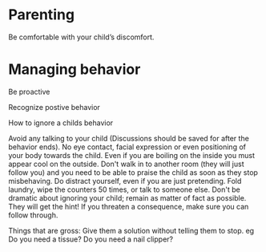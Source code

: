 # Parenting

Be comfortable with your child’s discomfort.


# Managing behavior
Be proactive

Recognize postive behavior

How to ignore a childs behavior

Avoid any talking to your child (Discussions should be saved for after the behavior ends).
No eye contact, facial expression or even positioning of your body towards the child. Even if you are boiling on the inside you must appear cool on the outside.
Don't walk in to another room (they will just follow you) and you need to be able to praise the child as soon as they stop misbehaving.
Do distract yourself, even if you are just pretending. Fold laundry, wipe the counters 50 times, or talk to someone else.
Don't be dramatic about ignoring your child; remain as matter of fact as possible. They will get the hint! If you threaten a consequence, make sure you can follow through.

Things that are gross:
Give them a solution without telling them to stop. eg Do you need a tissue? Do you need a nail clipper?
